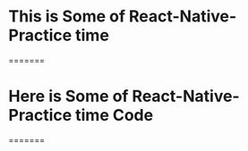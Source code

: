 
<h1> This is Some of React-Native-Practice time </h1>
=======
<h1> Here is Some of React-Native-Practice time Code </h1>
<p> </p>
<p> </p>
<p> </p>
<p> </p>
<p> </p>
<p> </p>
<p> </p>
<p> </p>
<p> </p>
<p> </p>
<p> </p>
<p> </p>
<p> </p>
=======

